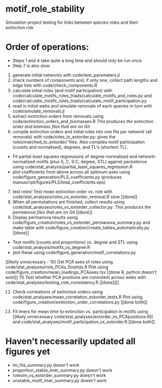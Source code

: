 # motif_role_stability
Simulation project testing for links between species roles and their extinction risk


# Order of operations:

- Steps 1 and 4 take quite a long time and should only be run once.
- Step 7 is also slow.

1) generate initial networks with code/test_parameters.jl
2) check numbers of components and, if only one, collect path lengths and edge lists with code/check_components.R
3) calculate initial roles (and motif participation) with code/calculate_motifs_roles_triads/calculate_motifs_and_roles.py and code/calculate_motifs_roles_triads/calculate_motif_participation.py
4) read in initial webs and simulate removals of each species in turn with code/simulate_removals.jl
5) extract extinction orders from removals using code/extinction_orders_and_biomasses.R
 *This produces the extinction order and biomass files that are on Git*
6) compile extinction orders and initial roles into one file per network (all removals) with code/roles_to_extorder.py: gives the roles/matched_to_extorder/ files. Also compiles motif participation (counts and normalised), degrees, and TL's (shortest TL). 


- Fit partial least squares regressions of degree-normalized and network-normalized motifs (plus S, C, S:C, degree, STL) against persistence using code/stat_analysis/partial_least_squares_regression.R
- plot coefficients from above across all optimum axes using code/figure_generation/PLS_coefficients.py (produces manuscript/figures/PLS/total_coefficients.eps)


7) test roles! Test mean extinction order vs. role with code/stat_analyses/roles_vs_extorder_removal.R *slow* [[done]]
8) When all permutations are finished, collect results using code/stat_analyses/roles_vs_extorder_collector.py. *This produces the permanova files that are on Git* [[done]]
9) Display permanova results using code/figure_creation/roles_vs_extorder_permanova_summary.py and make table with code/figure_creation/create_tables_automatically.py [[done]]


- Test motifs (counts and proportions) vs. degree and STL using code/stat_analysis/motifs_vs_degree.R
- plot these using code/figure_generation/motif_correlations.py

[[likely unnecessary - 10) Get PCA axes of roles using code/stat_analyses/role_PCAs_forplots.R Plot using code/figure_creation/mean_loadings_PCAaxes.tsv [[done R, python doesn't exist]]
11) Test whether PCA positions are consistent across webs with code/stat_analyses/testing_role_consistency.R [[done]]]]

12) Check correlations of extinction orders using code/stat_analyses/mean_correlation_extorder_tests.R Plot using code/figure_creation/extinction_order_correlations.py [[done both]]

13) Fit lmers for mean time to extinction vs. participation in motifs using [[likely unnecessary code/stat_analyses/extorder_vs_PCApositions.R]] and code/stat_analyses/motif_participation_vs_extorder.R [[done both]]


# Haven't necessarily updated all figures yet



- lm_fits_summary.py doesn't work
- proportion_stable_lmer_summary.py doesn't work
- rolesim_vs_extorder_summary.py doesn't work
- unstable_motif_lmer_summary.py doesn't work




 
